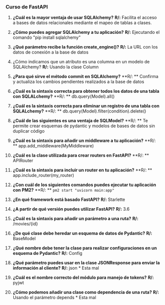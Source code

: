 ### Curso de FastAPI

1. **¿Cuál es la mayor ventaja de usar SQLAlchemy?**
**R/:** Facilita el acceso a bases de datos relacionales mediante el mapeo de tablas a clases.

2. **¿Cómo puedes agregar SQLAlchemy a tu aplicación?**
**R/:** Ejecutando el comando "pip install sqlalchemy"

3. **¿Qué parámetro recibe la función create_engine()?**
**R/:** La URL con los datos de conexión a la base de datos

4. ¿Cómo indicamos que un atributo es una columna en un modelo de SQLAlchemy?
**R/:** Usando la clase Column

5. **¿Para qué sirve el método commit en SQLAlchemy?**
**R/: ** Confirma y actualiza los cambios pendientes realizados a la base de datos

6. **¿Cuál es la sintaxis correcta para obtener todos los datos de una tabla con SQLALchemy?**
**R/: ** db.query(Model).all()

7. **¿Cuál es la sintaxis correcta para eliminar un registro de una tabla con SQLALchemy?**
**R/: ** db.query(Model).filter(condition).delete()

8. **¿Cuál de las siguientes es una ventaja de SQLModel?**
**R/: ** Te permite crear esquemas de pydantic y modelos de bases de datos sin duplicar código

9. **¿Cuál es la sintaxis para añadir un middleware a tu aplicación?**
**R/: ** app.add_middleware(MyMiddleware)

10. **¿Cuál es la clase utilizada para crear routers en FastAPI?**
**R/: ** APIRouter

11. **¿Cuál es la sintaxis para incluir un router en tu aplicación?**
**R/: ** app.include_router(my_router)

12. **¿Con cuál de los siguientes comandos puedes ejecutar tu aplicación con PM2?**
**R/: ** `pm2 start "uvicorn main:app"`

13. **¿En qué framework está basado FastAPI?**
**R/:** Starlette

14. **¿A partir de qué versión puedes utilizar FastAPI?**
**R/:** 3.6

15. **¿Cuál es la sintaxis para añadir un parámetro a una ruta?**
**R/:** /movies/{id}

16. **¿De qué clase debe heredar un esquema de datos de Pydantic?**
**R/:** BaseModel

17. **¿Qué nombre debe tener la clase para realizar configuraciones en un esquema de Pydantic?**
**R/:** Config

18. **¿Qué parámetro puedes usar en la clase JSONResponse para enviar la información al cliente?**
**R/:**  json * Esta mal

19. **¿Cuál es el nombre correcto del módulo para manejo de tokens?**
**R/:**  pyjwt

20. **¿Cómo podemos añadir una clase como dependencia de una ruta?**
**R/:**  Usando el parámetro depends * Esta mal